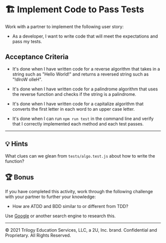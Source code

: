 # 🏗️ Implement Code to Pass Tests

Work with a partner to implement the following user story:

* As a developer, I want to write code that will meet the expectations and pass my tests.

## Acceptance Criteria

* It's done when I have written code for a reverse algorithm that takes in a string such as "Hello World!" and returns a reversed string such as "!dlroW olleH".

* It's done when I have written code for a palindrome algorithm that uses the reverse function and checks if the string is a palindrome. 

* It's done when I have written code for a capitalize algorithm that converts the first letter in each word to an upper case letter.

* It's done when I can run `npm run test` in the command line and verify that I correctly implemented each method and each test passes.

---

## 💡 Hints

What clues can we glean from `tests/algo.test.js` about how to write the function?

## 🏆 Bonus

If you have completed this activity, work through the following challenge with your partner to further your knowledge:

* How are ATDD and BDD similar to or different from TDD?

Use [Google](https://www.google.com) or another search engine to research this.

---

© 2021 Trilogy Education Services, LLC, a 2U, Inc. brand. Confidential and Proprietary. All Rights Reserved.